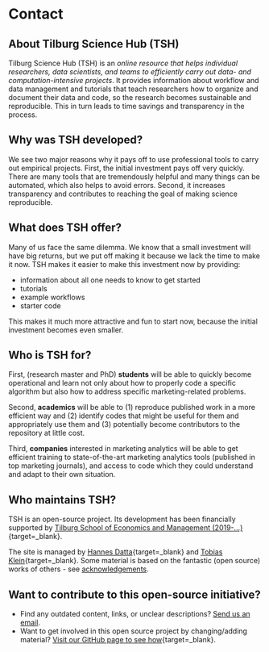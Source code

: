 # Contact

## About Tilburg Science Hub (TSH)

Tilburg Science Hub (TSH) is an *online resource that helps individual researchers, data scientists, and teams to efficiently carry out data- and computation-intensive projects*. It provides information about workflow and data management and tutorials that teach researchers how to organize and document their data and code, so the research becomes sustainable and reproducible. This in turn leads to time savings and transparency in the process.

## Why was TSH developed?

We see two major reasons why it pays off to use professional tools to carry out empirical projects. First, the initial investment pays off very quickly. There are many tools that are tremendously helpful and many things can be automated, which also helps to avoid errors. Second, it increases transparency and contributes to reaching the goal of making science reproducible.

## What does TSH offer?

Many of us face the same dilemma. We know that a small investment will have big returns, but we put off making it because we lack the time to make it now. TSH makes it easier to make this investment now by providing:

-	information about all one needs to know to get started
-	tutorials
-	example workflows
-	starter code

This makes it much more attractive and fun to start now, because the initial investment becomes even smaller.

## Who is TSH for?

First, (research master and PhD) __students__ will be able to quickly become operational and learn not only about how to properly code a specific algorithm but also how to address specific marketing-related problems.

Second, __academics__ will be able to (1) reproduce published work in a more efficient way and (2) identify codes that might be useful for them and appropriately use them and (3) potentially become contributors to the repository at little cost.

Third, __companies__ interested in marketing analytics will be able to get efficient training to state-of-the-art marketing analytics tools (published in top marketing journals), and access to code which they could understand and adapt to their own situation.

## Who maintains TSH?

TSH is an open-source project. Its development has been financially supported by [Tilburg School of Economics
and Management (2019-...)](https://www.tilburguniversity.edu/about/schools/economics-and-management){target=_blank}.

The site is managed by [Hannes Datta](https://www.tilburguniversity.edu/staff/h-datta){target=_blank} and [Tobias Klein](https://www.tilburguniversity.edu/staff/t-j-klein){target=_blank}.
Some material is based on the fantastic (open source) works of others - see [acknowledgements](acknowledgement.md).

## Want to contribute to this open-source initiative?

- Find any outdated content, links, or unclear descriptions? [Send us an email](mailto:h.datta@tilburguniversity.edu).
-  Want to get involved in this open source project by changing/adding material? [Visit our GitHub page to see how](https://github.com/hannesdatta/tilburg-science-hub/blob/tilburg-update/CONTRIBUTING.md){target=_blank}.
<!--Watch our YouTube video!-->
